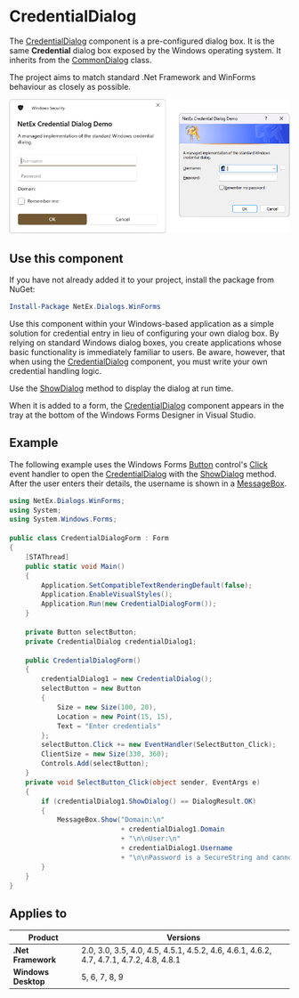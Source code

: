 # CredentialDialog

The [CredentialDialog](xref:NetEx.Dialogs.WinForms.CredentialDialog) component is a pre-configured dialog box. It is the same **Credential** dialog box exposed by the Windows operating system. It inherits from the [CommonDialog](xref:System.Windows.Forms.CommonDialog) class.

The project aims to match standard .Net Framework and WinForms behaviour as closely as possible.

<div align="center">

![Credential dialogs.](../../../resources/images/credential-dialog-both.png)

</div>

## Use this component

If you have not already added it to your project, install the package from NuGet:

```powershell
Install-Package NetEx.Dialogs.WinForms
```

Use this component within your Windows-based application as a simple solution for credential entry in lieu of configuring your own dialog box. By relying on standard Windows dialog boxes, you create applications whose basic functionality is immediately familiar to users. Be aware, however, that when using the [CredentialDialog](xref:NetEx.Dialogs.WinForms.CredentialDialog) component, you must write your own credential handling logic.

Use the [ShowDialog](xref:System.Windows.Forms.CommonDialog.ShowDialog) method to display the dialog at run time.

When it is added to a form, the [CredentialDialog](xref:NetEx.Dialogs.WinForms.CredentialDialog) component appears in the tray at the bottom of the Windows Forms Designer in Visual Studio.

## Example

The following example uses the Windows Forms [Button](xref:System.Windows.Forms.Button) control's [Click](xref:System.Windows.Forms.Control.Click) event handler to open the [CredentialDialog](xref:NetEx.Dialogs.WinForms.CredentialDialog) with the [ShowDialog](xref:System.Windows.Forms.CommonDialog.ShowDialog) method. After the user enters their details, the username is shown in a [MessageBox](xref:System.Windows.Forms.MessageBox).

```csharp
using NetEx.Dialogs.WinForms;
using System;
using System.Windows.Forms;

public class CredentialDialogForm : Form
{
    [STAThread]
    public static void Main()
    {
        Application.SetCompatibleTextRenderingDefault(false);
        Application.EnableVisualStyles();
        Application.Run(new CredentialDialogForm());
    }

    private Button selectButton;
    private CredentialDialog credentialDialog1;

    public CredentialDialogForm()
    {
        credentialDialog1 = new CredentialDialog();
        selectButton = new Button
        {
            Size = new Size(100, 20),
            Location = new Point(15, 15),
            Text = "Enter credentials"
        };
        selectButton.Click += new EventHandler(SelectButton_Click);
        ClientSize = new Size(330, 360);
        Controls.Add(selectButton);
    }
    private void SelectButton_Click(object sender, EventArgs e)
    {
        if (credentialDialog1.ShowDialog() == DialogResult.OK)
        {
            MessageBox.Show("Domain:\n"
                            + credentialDialog1.Domain
                            + "\n\nUser:\n"
                            + credentialDialog1.Username
                            + "\n\nPassword is a SecureString and cannot be displayed without converting to a String.");
        }
    }
}
```

## Applies to

Product             | Versions
--------------------|---------
**.Net Framework**  | 2.0, 3.0, 3.5, 4.0, 4.5, 4.5.1, 4.5.2, 4.6, 4.6.1, 4.6.2, 4.7, 4.7.1, 4.7.2, 4.8, 4.8.1
**Windows Desktop** | 5, 6, 7, 8, 9